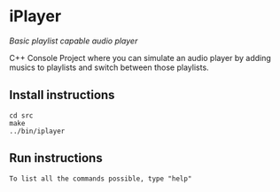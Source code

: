 # iPlayer
*Basic playlist capable audio player*

C++ Console Project where you can simulate an audio player by adding musics to playlists and switch between those playlists.

## Install instructions
```
cd src
make
../bin/iplayer
```

## Run instructions 
```
To list all the commands possible, type "help"
```
